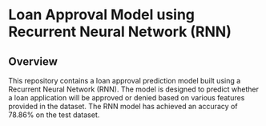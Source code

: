# Loan Approval Model using Recurrent Neural Network (RNN)

## Overview
This repository contains a loan approval prediction model built using a Recurrent Neural Network (RNN). The model is designed to predict whether a loan application will be approved or denied based on various features provided in the dataset. The RNN model has achieved an accuracy of 78.86% on the test dataset.
